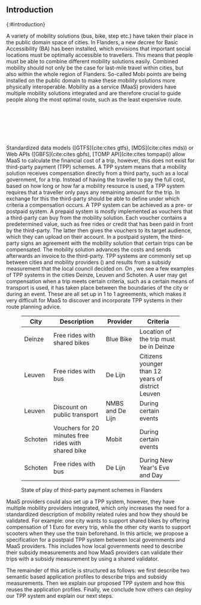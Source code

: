 ## Introduction
{:#introduction}

A variety of mobility solutions (bus, bike, step etc.) have taken their place in the public domain space of cities. In Flanders, a new decree for Basic Accessibility (BA) has been installed, which envisions that important social locations must be optimally accessible to travellers. This means that people must be able to combine different mobility solutions easily. Combined mobility should not only be the case for last-mile travel within cities, but also within the whole region of Flanders. So-called Mobi points are being installed on the public domain to make these mobility solutions more physically interoperable. Mobility as a service (MaaS) providers have multiple mobility solutions integrated and are therefore crucial to guide people along the most optimal route, such as the least expensive route.
<span class="placeholder printonly">
<span style="display: block; height: 7em;"></span>
<!-- This is a dummy placeholder for the LNCS first page footnote -->
</span>

Standardized data models ([GTFS](cite:cites gtfs), [MDS](cite:cites mds)) or Web APIs ([GBFS](cite:cites gbfs), [TOMP API](cite:cites tompapi)) allow MaaS to calculate the financial cost of a trip, however, this does not exist for third-party payment (TPP) schemes. A TPP system means that a mobility solution receives compensation directly from a third party, such as a local government, for a trip. Instead of having the traveller to pay the full cost, based on how long or how far a mobility resource is used, a TPP system requires that a traveller only pays any remaining amount for the trip. In exchange for this the third-party should be able to define under which criteria a  compensation occurs. A TPP system can be achieved as a pre- or postpaid system. A prepaid system is mostly implemented as vouchers that a third-party can buy from the mobility solution. Each voucher contains a predetermined value, such as free rides or credit that has been paid in front by the third-party. The latter then gives the vouchers to its target audience, which they can upload on their account. In a postpaid system, the third-party signs an agreement with the mobility solution that certain trips can be compensated. The mobility solution advances the costs and sends afterwards an invoice to the third-party. TPP systems are commonly set up between cities and mobility providers ([](#table-tpp)) and results from a subsidy measurement that the local council decided on. On [](#table-tpp), we see a few examples of TPP systems in the cities Deinze, Leuven and Schoten. A user may get compensation when a trip meets certain criteria, such as a certain means of transport is used, it has taken place between the boundaries of the city or during an event. These are all set up in 1 to 1 agreements, which makes it very difficult for MaaS to discover and incorporate TPP systems in their route planning advice.

<figure id="table-tpp" class="table" markdown="1">

| City      | Description | Provider | Criteria |
| --------- | ----------- | -------- | -------- |
| Deinze    | Free rides with shared bikes | Blue Bike | Location of the trip must be in Deinze |
| Leuven    | Free rides with bus | De Lijn | Citizens younger than 12 years of district Leuven |
| Leuven    | Discount on public transport | NMBS and De Lijn | During certain events |
| Schoten   | Vouchers for 20 minutes free rides with shared bike | Mobit | During certain events | 
| Schoten   | Free rides with bus | De Lijn | During New Year's Eve and Day |

<figcaption markdown="block">
State of play of third-party payment schemes in Flanders
</figcaption>
</figure>

MaaS providers could also set up a TPP system, however, they have multiple mobility providers integrated, which only increases the need for a standardized description of mobility related rules and how they should be validated. For example: one city wants to support shared bikes by offering compensation of 1 Euro for every trip, while the other city wants to support scooters when they use the train beforehand. In this article, we propose a specification for a postpaid TPP system between local governments and MaaS providers. This includes how local governments need to describe their subsidy measurements and how MaaS providers can validate their trips with a subsidy measurement by using a shared validator.

The remainder of this article is structured as follows: we first describe two semantic based application profiles to describe trips and subsidy measurements. Then we explain our proposed TPP system and how this reuses the application profiles. Finally, we conclude how others can deploy our TPP system and explain our next steps.


